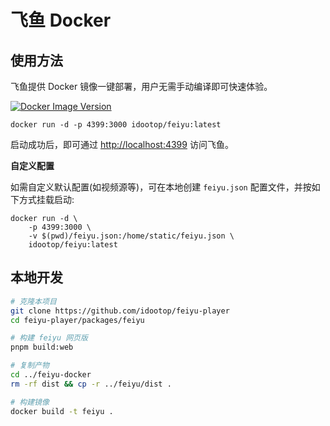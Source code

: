# 飞鱼 Docker

## 使用方法

飞鱼提供 Docker 镜像一键部署，用户无需手动编译即可快速体验。

[![Docker Image Version](https://img.shields.io/docker/v/idootop/feiyu?color=%23086DCD&label=docker%20image)](https://hub.docker.com/r/idootop/feiyu)

```shell
docker run -d -p 4399:3000 idootop/feiyu:latest
```

启动成功后，即可通过 [http://localhost:4399](http://localhost:4399) 访问飞鱼。

**自定义配置**

如需自定义默认配置(如视频源等)，可在本地创建 `feiyu.json` 配置文件，并按如下方式挂载启动:

```shell
docker run -d \
    -p 4399:3000 \
    -v $(pwd)/feiyu.json:/home/static/feiyu.json \
    idootop/feiyu:latest
```

## 本地开发

```bash
# 克隆本项目
git clone https://github.com/idootop/feiyu-player
cd feiyu-player/packages/feiyu

# 构建 feiyu 网页版
pnpm build:web

# 复制产物
cd ../feiyu-docker
rm -rf dist && cp -r ../feiyu/dist . 

# 构建镜像
docker build -t feiyu .
```